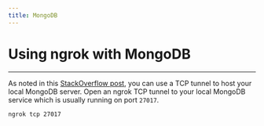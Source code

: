 ```yaml
---
title: MongoDB
---
```


# Using ngrok with MongoDB
------------

As noted in this [StackOverflow post](https://stackoverflow.com/a/59716766/17282727), you can use a TCP tunnel to host your local MongoDB server. Open an ngrok TCP tunnel to your local MongoDB service which is usually running on port `27017`.

```bash
ngrok tcp 27017
```

